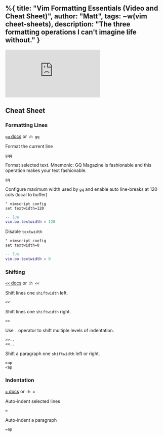 %{
  title: "Vim Formatting Essentials (Video and Cheat Sheet)",
  author: "Matt",
  tags: ~w(vim cheet-sheets),
  description: "The three formatting operations I can't imagine life without."
}
---
<iframe
    class="embedded-yt"
    src="https://www.youtube.com/embed/l-kEyudr6YU?rel=0"
    title="YouTube video player"
    frameborder="0"
    allow="accelerometer; autoplay; clipboard-write; encrypted-media; gyroscope; picture-in-picture; web-share"
    referrerpolicy="strict-origin-when-cross-origin"
    allowfullscreen
>
</iframe>


## Cheat Sheet

### Formatting Lines

[`gq` docs](https://neovim.io/doc/user/change.html#gq) or `:h gq`

Format the current line
```
gqq
```

Format selected text.
Mnemonic: GQ Magazine is fashionable and this operation makes your text fashionable.
```
gq
```

Configure maximum width used by `gq` and enable auto line-breaks at 120 cols (local to buffer)
```vimscript
" vimscript config
set textwidth=120
```
```lua
-- lua
vim.bo.textwidth = 120
```

Disable `textwidth`
```vimscript
" vimscript config
set textwidth=0
```

```lua
-- lua
vim.bo.textwidth = 0
```

### Shifting

[`<<` docs](https://neovim.io/doc/user/change.html#%3C%3C) or `:h <<`

Shift lines one `shiftwidth` left.
```
<<
```

Shift lines one `shiftwidth` right.
```
>>
```

Use `.` operator to shift multiple levels of indentation.
```
>>..
<<..
```

Shift a paragraph one `shiftwidth` left or right.
```
>ap
<ap
```

### Indentation

[`=` docs](https://neovim.io/doc/user/change.html#%3D) or `:h =`

Auto-indent selected lines
```
=
```

Auto-indent a paragraph
```
=ap
```
